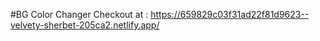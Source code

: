 #BG Color Changer 
Checkout at : https://659829c03f31ad22f81d9623--velvety-sherbet-205ca2.netlify.app/